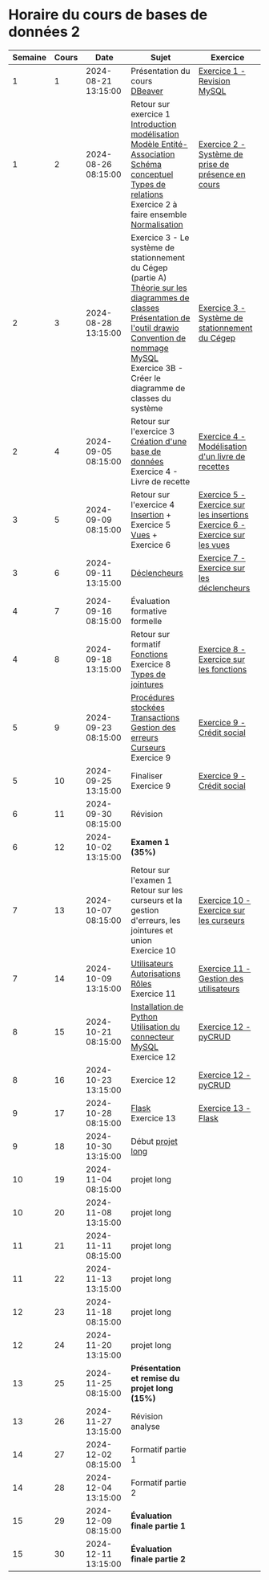# Horaire du cours de bases de données 2
Semaine|Cours|Date|Sujet|Exercice
--|--|--|--|--
1|1|2024-08-21 13:15:00|Présentation du cours<br/> [DBeaver](outils/dbeaver.md)|[Exercice 1 - Revision MySQL](exercices/ex01_enonce.md)
1|2|2024-08-26 08:15:00|Retour sur exercice 1<br/>[Introduction modélisation](modelisation/definition_modelisation.md)<br/>[Modèle Entité-Association](modelisation/modele_entites_relations.md)<br/>[Schéma conceptuel](modelisation/schema_conceptuel.md)<br/>[Types de relations](modelisation/types_relations.md)<br/>Exercice 2 à faire ensemble<br/>[Normalisation](modelisation/normalisation.md)|[Exercice 2 - Système de prise de présence en cours](exercices/ex02_enonce.md)
2|3|2024-08-28 13:15:00|Exercice 3 - Le système de stationnement du Cégep (partie A)<br/>[Théorie sur les diagrammes de classes](modelisation/classes.md)<br/>[Présentation de l'outil drawio](outils/drawio.md)<br/>[Convention de nommage MySQL](mysql/convention.md)<br/>Exercice 3B - Créer le diagramme de classes du système<br/>|[Exercice 3 - Système de stationnement du Cégep](exercices/ex03_enonce.md)
2|4|2024-09-05 08:15:00|Retour sur l'exercice 3<br/>[Création d'une base de données](mysql/creation_table.md)<br/>Exercice 4 - Livre de recette|[Exercice 4 - Modélisation d'un livre de recettes](exercices/ex04_enonce.md)
3|5|2024-09-09 08:15:00|Retour sur l'exercice 4<br/>[Insertion](mysql/insertion.md) + Exercice 5<br/>[Vues](mysql/vues.md) + Exercice 6|[Exercice 5 - Exercice sur les insertions](exercices/ex05_enonce.md)<br/>[Exercice 6 - Exercice sur les vues](exercices/ex06_enonce.md)
3|6|2024-09-11 13:15:00|[Déclencheurs](mysql/declencheurs.md)|[Exercice 7 - Exercice sur les déclencheurs](exercices/ex07_enonce.md)
4|7|2024-09-16 08:15:00|Évaluation formative formelle|
4|8|2024-09-18 13:15:00|Retour sur formatif <br/> [Fonctions](mysql/fonctions.md)<br/>Exercice 8<br/>[Types de jointures](mysql/types_jointures.md)|[Exercice 8 - Exercice sur les fonctions](exercices/ex08_enonce.md)
5|9|2024-09-23 08:15:00|[Procédures stockées](mysql/procedures.md)<br/>[Transactions](mysql/transactions.md)<br/>[Gestion des erreurs](mysql/gestion_erreurs.md)<br/>[Curseurs](mysql/curseurs.md)<br/>Exercice 9|[Exercice 9 - Crédit social](exercices/ex09_enonce.md)
5|10|2024-09-25 13:15:00|Finaliser Exercice 9|[Exercice 9 - Crédit social](exercices/ex09_enonce.md)
6|11|2024-09-30 08:15:00|Révision|
6|12|2024-10-02 13:15:00|__Examen 1 (35%)__|
7|13|2024-10-07 08:15:00|Retour sur l'examen 1<br/>Retour sur les curseurs et la gestion d'erreurs, les jointures et union<br/>Exercice 10|[Exercice 10 - Exercice sur les curseurs](exercices/ex10_enonce.md)
7|14|2024-10-09 13:15:00|[Utilisateurs](mysql/utilisateurs.md)<br/>[Autorisations](mysql/autorisations.md)<br/>[Rôles](mysql/roles.md)<br/>Exercice 11|[Exercice 11 - Gestion des utilisateurs](exercices/ex11_enonce.md)
8|15|2024-10-21 08:15:00|[Installation de Python](python/installation.md)<br/>[Utilisation du connecteur MySQL](python/mysql_connector.md)<br/>Exercice 12|[Exercice 12 - pyCRUD](exercices/ex12_enonce.md)
8|16|2024-10-23 13:15:00|Exercice 12|[Exercice 12 - pyCRUD](exercices/ex12_enonce.md)
9|17|2024-10-28 08:15:00|[Flask](python/flask.md)<br/>Exercice 13|[Exercice 13 - Flask](exercices/ex13_enonce.md)
9|18|2024-10-30 13:15:00|Début [projet long](evaluations/projet_long.md)|
10|19|2024-11-04 08:15:00|projet long|
10|20|2024-11-08 13:15:00|projet long|
11|21|2024-11-11 08:15:00|projet long|
11|22|2024-11-13 13:15:00|projet long|
12|23|2024-11-18 08:15:00|projet long|
12|24|2024-11-20 13:15:00|projet long|
13|25|2024-11-25 08:15:00|__Présentation et remise du projet long (15%)__|
13|26|2024-11-27 13:15:00|Révision analyse|
14|27|2024-12-02 08:15:00|Formatif partie 1|
14|28|2024-12-04 13:15:00|Formatif partie 2|
15|29|2024-12-09 08:15:00|__Évaluation finale partie 1__|
15|30|2024-12-11 13:15:00|__Évaluation finale partie 2__|
